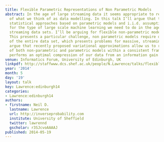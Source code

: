 ```yaml
---
title: Flexible Parametric Representations of Non Parametric Models
abstract: In the age of large streaming data it seems appropriate to revisit the foundations
  of what we think of as data modelling. In this talk I’ll argue that traditional
  statistical approaches based on parametric models and i.i.d. assumptions are inappropriate
  for the type of large scale machine learning we need to do in the age of massive
  streaming data sets. I’ll be arguing for flexible non-parametric models as the answer.
  This presents a particular challenge, non parametric models require data storage
  of the entire data set, which presents problems for massive, streaming data. I’ll
  argue that recently proposed variational approximations allow us to retain the advantages
  of both non-parametric and parametric models within a consistent framework that
  performs an optimal compression of our data from an information gain perspective.
venue: Informatics Forum, University of Edinburgh, UK
linkpdf: http://staffwww.dcs.shef.ac.uk/people/N.Lawrence/talks/flexible_edinburgh14.pdf
year: '2014'
month: 5
day: '19'
layout: talk
key: Lawrence:edinburgh14
categories:
- Lawrence:edinburgh14
authors:
- firstname: Neil D.
  lastname: Lawrence
  url: http://inverseprobability.com
  institute: University of Sheffield
  twitter: lawrennd
  gscholar: r3SJcvoAAAAJ
published: 2014-05-19
---
```

